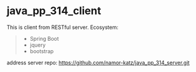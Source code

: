 # java_pp_314_client
This is client from RESTful server.
Ecosystem:
> - Spring Boot
> - jquery
> - bootstrap

address server repo: https://github.com/namor-katz/java_pp_314_server.git
